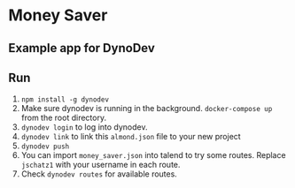 # Money Saver

## Example app for DynoDev

## Run

1. `npm install -g dynodev`
1. Make sure dynodev is running in the background. `docker-compose up` from the root directory.
1. `dynodev login` to log into dynodev.
1. `dynodev link` to link this `almond.json` file to your new project
1. `dynodev push`
1. You can import `money_saver.json` into talend to try some routes. Replace `jschatz1` with your username in each route.
1. Check `dynodev routes` for available routes.
